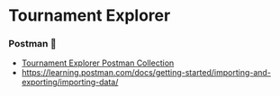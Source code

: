 # Tournament Explorer

### Postman 🚀
- [Tournament Explorer Postman Collection](docs/Postman/TournamentExplorerPostmanCollection.json)
- https://learning.postman.com/docs/getting-started/importing-and-exporting/importing-data/

